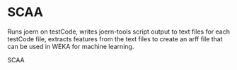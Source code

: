 SCAA
====
Runs joern on testCode, writes joern-tools script output to text files for each testCode file, 
extracts features from the text files to create an arff file that can be used in WEKA for machine learning.


SCAA
